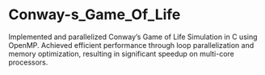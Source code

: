 # Conway-s_Game_Of_Life
Implemented and parallelized Conway’s Game of Life Simulation in C using OpenMP. Achieved efficient performance through loop parallelization and memory optimization, resulting in significant speedup on multi-core processors.
